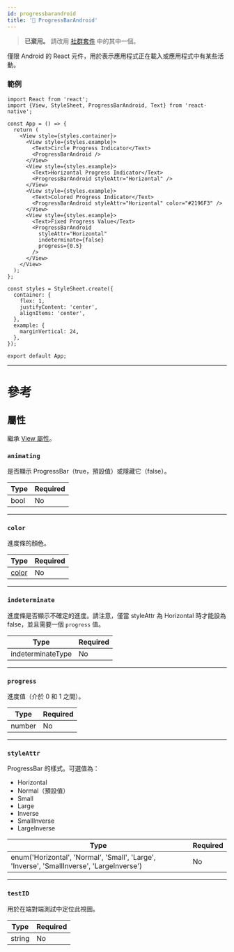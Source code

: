 ```yaml
---
id: progressbarandroid
title: '🚧 ProgressBarAndroid'
---
```


> **已棄用。** 請改用 [社群套件](https://reactnative.directory/?search=progressbar) 中的其中一個。

僅限 Android 的 React 元件，用於表示應用程式正在載入或應用程式中有某些活動。

### 範例

```SnackPlayer name=ProgressBarAndroid&supportedPlatforms=android
import React from 'react';
import {View, StyleSheet, ProgressBarAndroid, Text} from 'react-native';

const App = () => {
  return (
    <View style={styles.container}>
      <View style={styles.example}>
        <Text>Circle Progress Indicator</Text>
        <ProgressBarAndroid />
      </View>
      <View style={styles.example}>
        <Text>Horizontal Progress Indicator</Text>
        <ProgressBarAndroid styleAttr="Horizontal" />
      </View>
      <View style={styles.example}>
        <Text>Colored Progress Indicator</Text>
        <ProgressBarAndroid styleAttr="Horizontal" color="#2196F3" />
      </View>
      <View style={styles.example}>
        <Text>Fixed Progress Value</Text>
        <ProgressBarAndroid
          styleAttr="Horizontal"
          indeterminate={false}
          progress={0.5}
        />
      </View>
    </View>
  );
};

const styles = StyleSheet.create({
  container: {
    flex: 1,
    justifyContent: 'center',
    alignItems: 'center',
  },
  example: {
    marginVertical: 24,
  },
});

export default App;
```

---

# 參考

## 屬性

繼承 [View 屬性](view.md#props)。

### `animating`

是否顯示 ProgressBar（true，預設值）或隱藏它（false）。

| Type | Required |
| ---- | -------- |
| bool | No       |

---

### `color`

進度條的顏色。

| Type               | Required |
| ------------------ | -------- |
| [color](colors.md) | No       |

---

### `indeterminate`

進度條是否顯示不確定的進度。請注意，僅當 styleAttr 為 Horizontal 時才能設為 false，並且需要一個 `progress` 值。

| Type              | Required |
| ----------------- | -------- |
| indeterminateType | No       |

---

### `progress`

進度值（介於 0 和 1 之間）。

| Type   | Required |
| ------ | -------- |
| number | No       |

---

### `styleAttr`

ProgressBar 的樣式。可選值為：

- Horizontal
- Normal（預設值）
- Small
- Large
- Inverse
- SmallInverse
- LargeInverse

| Type                                                                                      | Required |
| ----------------------------------------------------------------------------------------- | -------- |
| enum('Horizontal', 'Normal', 'Small', 'Large', 'Inverse', 'SmallInverse', 'LargeInverse') | No       |

---

### `testID`

用於在端對端測試中定位此視圖。

| Type   | Required |
| ------ | -------- |
| string | No       |